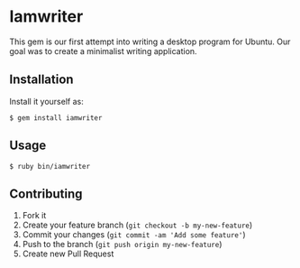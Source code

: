 # Iamwriter 

This gem is our first attempt into writing a desktop program for Ubuntu.
Our goal was to create a minimalist writing application.

## Installation

Install it yourself as:

    $ gem install iamwriter

## Usage

    $ ruby bin/iamwriter

## Contributing

1. Fork it
2. Create your feature branch (`git checkout -b my-new-feature`)
3. Commit your changes (`git commit -am 'Add some feature'`)
4. Push to the branch (`git push origin my-new-feature`)
5. Create new Pull Request
